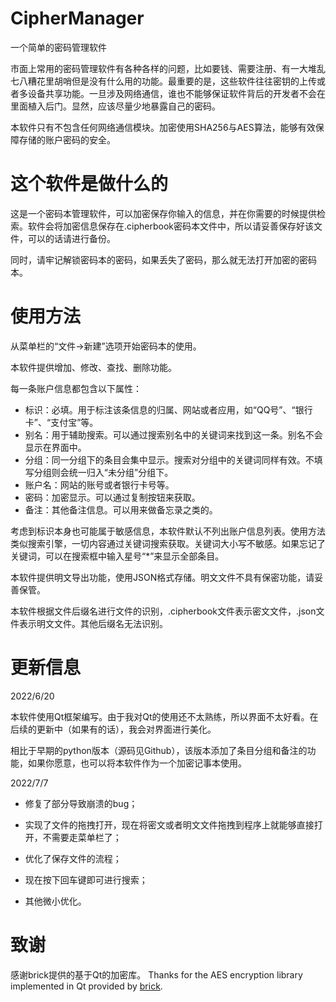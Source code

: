 # CipherManager

一个简单的密码管理软件

市面上常用的密码管理软件有各种各样的问题，比如要钱、需要注册、有一大堆乱七八糟花里胡哨但是没有什么用的功能。最重要的是，这些软件往往密钥的上传或者多设备共享功能。一旦涉及网络通信，谁也不能够保证软件背后的开发者不会在里面植入后门。显然，应该尽量少地暴露自己的密码。

本软件只有不包含任何网络通信模块。加密使用SHA256与AES算法，能够有效保障存储的账户密码的安全。

# 这个软件是做什么的

这是一个密码本管理软件，可以加密保存你输入的信息，并在你需要的时候提供检索。软件会将加密信息保存在.cipherbook密码本文件中，所以请妥善保存好该文件，可以的话请进行备份。

同时，请牢记解锁密码本的密码，如果丢失了密码，那么就无法打开加密的密码本。

# 使用方法

从菜单栏的“文件->新建”选项开始密码本的使用。

本软件提供增加、修改、查找、删除功能。

每一条账户信息都包含以下属性：

- 标识：必填。用于标注该条信息的归属、网站或者应用，如“QQ号”、“银行卡”、“支付宝”等。
- 别名：用于辅助搜索。可以通过搜索别名中的关键词来找到这一条。别名不会显示在界面中。
- 分组：同一分组下的条目会集中显示。搜索对分组中的关键词同样有效。不填写分组则会统一归入“未分组”分组下。
- 账户名：网站的账号或者银行卡号等。
- 密码：加密显示。可以通过复制按钮来获取。
- 备注：其他备注信息。可以用来做备忘录之类的。

考虑到标识本身也可能属于敏感信息，本软件默认不列出账户信息列表。使用方法类似搜索引擎，一切内容通过关键词搜索获取。关键词大小写不敏感。如果忘记了关键词，可以在搜索框中输入星号“*”来显示全部条目。

本软件提供明文导出功能，使用JSON格式存储。明文文件不具有保密功能，请妥善保管。

本软件根据文件后缀名进行文件的识别，.cipherbook文件表示密文文件，.json文件表示明文文件。其他后缀名无法识别。

# 更新信息

2022/6/20

本软件使用Qt框架编写。由于我对Qt的使用还不太熟练，所以界面不太好看。在后续的更新中（如果有的话），我会对界面进行美化。

相比于早期的python版本（源码见Github），该版本添加了条目分组和备注的功能，如果你愿意，也可以将本软件作为一个加密记事本使用。

2022/7/7 

- 修复了部分导致崩溃的bug；

- 实现了文件的拖拽打开，现在将密文或者明文文件拖拽到程序上就能够直接打开，不需要走菜单栏了；

- 优化了保存文件的流程；

- 现在按下回车键即可进行搜索；

- 其他微小优化。

# 致谢

感谢brick提供的基于Qt的加密库。
Thanks for the AES encryption library implemented in Qt provided by [brick](https://github.com/bricke/Qt-AES "brick").